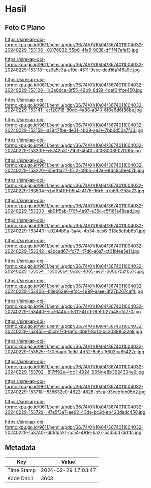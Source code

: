 # Hasil

## Foto C Plano

https://sirekap-obj-formc.kpu.go.id/9611/pemilu/pdpr/36/74/01/10/04/3674011004032-20240229-153106--08176032-55b0-4fa5-9036-df11f47efa13.jpg

https://sirekap-obj-formc.kpu.go.id/9611/pemilu/pdpr/36/74/01/10/04/3674011004032-20240229-153118--ea9a5e3a-ef9c-4511-9ece-ded16a146a9c.jpg

https://sirekap-obj-formc.kpu.go.id/9611/pemilu/pdpr/36/74/01/10/04/3674011004032-20240229-153128--1c3a0dce-8f55-46b9-8d29-4cef04fce450.jpg

https://sirekap-obj-formc.kpu.go.id/9611/pemilu/pdpr/36/74/01/10/04/3674011004032-20240229-153141--ccf20718-80dc-4a38-a843-6f0e6d6f86be.jpg

https://sirekap-obj-formc.kpu.go.id/9611/pemilu/pdpr/36/74/01/10/04/3674011004032-20240229-153158--a3847fbe-de31-4b09-aa3e-7bb0d50a7f33.jpg

https://sirekap-obj-formc.kpu.go.id/9611/pemilu/pdpr/36/74/01/10/04/3674011004032-20240229-153209--e8742b31-21b3-4b40-aff3-8008907f19f5.jpg

https://sirekap-obj-formc.kpu.go.id/9611/pemilu/pdpr/36/74/01/10/04/3674011004032-20240229-153220--45ed1a27-1512-49bb-a42e-e84c8c9ee07b.jpg

https://sirekap-obj-formc.kpu.go.id/9611/pemilu/pdpr/36/74/01/10/04/3674011004032-20240229-163504--ebdf94f9-05b4-4175-96c5-b7a69e258c23.jpg

https://sirekap-obj-formc.kpu.go.id/9611/pemilu/pdpr/36/74/01/10/04/3674011004032-20240229-153303--eb91f5ab-170f-4a97-a35d-c5f161a48ead.jpg

https://sirekap-obj-formc.kpu.go.id/9611/pemilu/pdpr/36/74/01/10/04/3674011004032-20240229-163440--a9244b9a-3a4e-4b34-beb6-318e8efbb6b1.jpg

https://sirekap-obj-formc.kpu.go.id/9611/pemilu/pdpr/36/74/01/10/04/3674011004032-20240229-153342--e2dcad67-fc77-47d6-a6a7-cf01bfee5e11.jpg

https://sirekap-obj-formc.kpu.go.id/9611/pemilu/pdpr/36/74/01/10/04/3674011004032-20240229-153354--1b9658e4-0e2d-4065-ae91-d68b722fb57c.jpg

https://sirekap-obj-formc.kpu.go.id/9611/pemilu/pdpr/36/74/01/10/04/3674011004032-20240229-153406--b8eb62e6-efcc-4999-aaee-8f27b267caf4.jpg

https://sirekap-obj-formc.kpu.go.id/9611/pemilu/pdpr/36/74/01/10/04/3674011004032-20240229-153440--6a7644ba-5311-417d-9fef-027a48c1d270.jpg

https://sirekap-obj-formc.kpu.go.id/9611/pemilu/pdpr/36/74/01/10/04/3674011004032-20240229-153455--45cb1f7d-6efc-4b9f-8d14-bc20398532e9.jpg

https://sirekap-obj-formc.kpu.go.id/9611/pemilu/pdpr/36/74/01/10/04/3674011004032-20240229-153525--180efaab-1c9d-4d32-8c6b-5602ca85422e.jpg

https://sirekap-obj-formc.kpu.go.id/9611/pemilu/pdpr/36/74/01/10/04/3674011004032-20240229-153702--817ff92e-4dc1-4924-9650-e8b3624304e9.jpg

https://sirekap-obj-formc.kpu.go.id/9611/pemilu/pdpr/36/74/01/10/04/3674011004032-20240229-153718--588632e0-4822-4828-b5ea-93ccbfdb05b2.jpg

https://sirekap-obj-formc.kpu.go.id/9611/pemilu/pdpr/36/74/01/10/04/3674011004032-20240229-153729--47e5f3a7-ae62-43de-bc2d-eb423dadc450.jpg

https://sirekap-obj-formc.kpu.go.id/9611/pemilu/pdpr/36/74/01/10/04/3674011004032-20240229-153740--db1dda21-cc54-491e-ba2a-5ad5bd74d1fa.jpg


## Metadata

| Key        | Value               |
| ---------- | ------------------- |
| Time Stamp | 2024-02-29 17:03:47 |
| Kode Dapil | 3603                |



